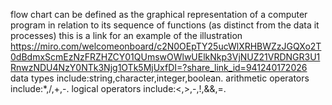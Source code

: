 flow chart can be defined as the graphical representation of a computer program in relation to its sequence of functions (as distinct from the data it processes)
this is a link for an example of the illustration https://miro.com/welcomeonboard/c2N0OEpTY25ucWlXRHBWZzJGQXo2T0dBdmxScmEzNzFRZHZCY01QUmswOWlwUElkNkp3VjNUZ21VRDNGR3U1RnwzNDU4NzY0NTk3Njg1OTk5MjUxfDI=?share_link_id=941240172026
data types include:string,character,integer,boolean.
arithmetic operators include:*,/,+,-.
logical operators include:<,>,-,!,&&,=.
